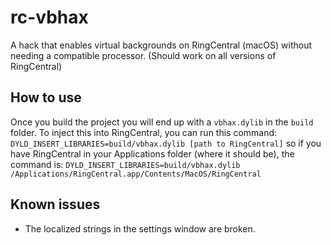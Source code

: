 # rc-vbhax
A hack that enables virtual backgrounds on RingCentral (macOS) without needing a compatible processor.
(Should work on all versions of RingCentral)

## How to use
Once you build the project you will end up with a `vbhax.dylib` in the `build` folder. 
To inject this into RingCentral, you can run this command:
`DYLD_INSERT_LIBRARIES=build/vbhax.dylib [path to RingCentral]`
so if you have RingCentral in your Applications folder (where it should be), the command is:
`DYLD_INSERT_LIBRARIES=build/vbhax.dylib /Applications/RingCentral.app/Contents/MacOS/RingCentral`

## Known issues
* The localized strings in the settings window are broken.